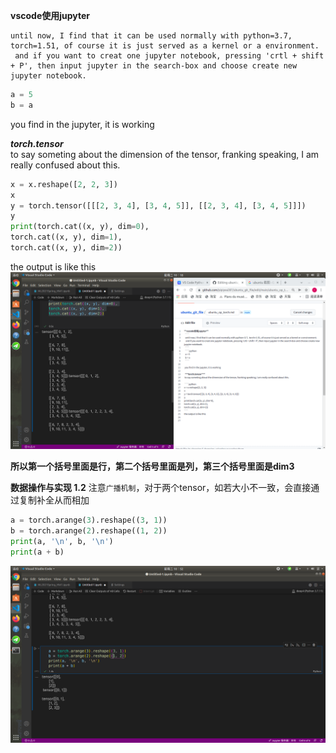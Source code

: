 **vscode使用jupyter**
  ```
  until now, I find that it can be used normally with python=3.7,  torch=1.51, of course it is just served as a kernel or a environment.    
   and if you want to creat one jupyter notebook, pressing 'crtl + shift + P', then input jupyter in the search-box and choose create new jupyter notebook.  
  ```
  ```python
  a = 5  
  b = a
  ```  
  
 you find in the jupyter, it is working  
 
 ***torch.tensor***  
 to say someting about the dimension of the tensor, franking speaking, I am really confused about this.
 
 ```python
x = x.reshape([2, 2, 3])
x
y = torch.tensor([[[2, 3, 4], [3, 4, 5]], [[2, 3, 4], [3, 4, 5]]])
y
print(torch.cat((x, y), dim=0),
torch.cat((x, y), dim=1),
torch.cat((x, y), dim=2))
```
the output is like this
 ![output tensor](https://github.com/pipiyea287/ubuntu_git_file/blob/main/torch_tensor.png)  
 
  **所以第一个括号里面是行，第二个括号里面是列，第三个括号里面是dim3**  
  
  **数据操作与实现 1.2**
  注意`广播机制`，对于两个tensor，如若大小不一致，会直接通过复制补全从而相加
  ```python
  a = torch.arange(3).reshape((3, 1))
b = torch.arange(2).reshape((1, 2))
print(a, '\n', b, '\n')
print(a + b)
```
  ![propogation mechinism](picture/propagation.png)
